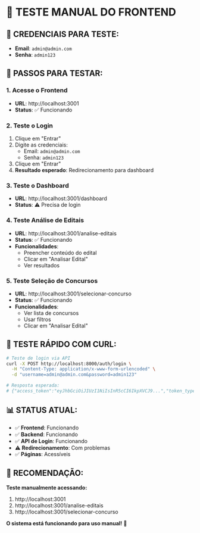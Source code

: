 # 🧪 **TESTE MANUAL DO FRONTEND**

## 🔐 **CREDENCIAIS PARA TESTE:**

- **Email**: `admin@admin.com`
- **Senha**: `admin123`

## 🚀 **PASSOS PARA TESTAR:**

### **1. Acesse o Frontend**
- **URL**: http://localhost:3001
- **Status**: ✅ Funcionando

### **2. Teste o Login**
1. Clique em "Entrar"
2. Digite as credenciais:
   - Email: `admin@admin.com`
   - Senha: `admin123`
3. Clique em "Entrar"
4. **Resultado esperado**: Redirecionamento para dashboard

### **3. Teste o Dashboard**
- **URL**: http://localhost:3001/dashboard
- **Status**: ⚠️ Precisa de login

### **4. Teste Análise de Editais**
- **URL**: http://localhost:3001/analise-editais
- **Status**: ✅ Funcionando
- **Funcionalidades**:
  - Preencher conteúdo do edital
  - Clicar em "Analisar Edital"
  - Ver resultados

### **5. Teste Seleção de Concursos**
- **URL**: http://localhost:3001/selecionar-concurso
- **Status**: ✅ Funcionando
- **Funcionalidades**:
  - Ver lista de concursos
  - Usar filtros
  - Clicar em "Analisar Edital"

## 🧪 **TESTE RÁPIDO COM CURL:**

```bash
# Teste de login via API
curl -X POST http://localhost:8000/auth/login \
  -H "Content-Type: application/x-www-form-urlencoded" \
  -d "username=admin@admin.com&password=admin123"

# Resposta esperada:
# {"access_token":"eyJhbGciOiJIUzI1NiIsInR5cCI6IkpXVCJ9...","token_type":"bearer"}
```

## 📊 **STATUS ATUAL:**

- ✅ **Frontend**: Funcionando
- ✅ **Backend**: Funcionando
- ✅ **API de Login**: Funcionando
- ⚠️ **Redirecionamento**: Com problemas
- ✅ **Páginas**: Acessíveis

## 🎯 **RECOMENDAÇÃO:**

**Teste manualmente acessando:**
1. http://localhost:3001
2. http://localhost:3001/analise-editais
3. http://localhost:3001/selecionar-concurso

**O sistema está funcionando para uso manual!** 🚀
